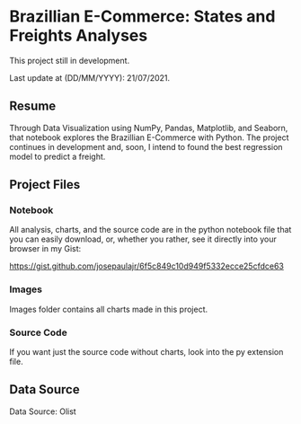 # Brazillian E-Commerce: States and Freights Analyses

This project still in development. 

Last update at (DD/MM/YYYY): 21/07/2021.

## Resume

Through Data Visualization using NumPy, Pandas, Matplotlib, and Seaborn, that notebook explores the Brazillian E-Commerce with Python. The project continues in development and, soon, I intend to found the best regression model to predict a freight.

## Project Files

### Notebook
All analysis, charts, and the source code are in the python notebook file that you can easily download, or, whether you rather, see it directly into your browser in my Gist:  

https://gist.github.com/josepaulajr/6f5c849c10d949f5332ecce25cfdce63

### Images
Images folder contains all charts made in this project.

### Source Code
If you want just the source code without charts, look into the py extension file.

## Data Source
Data Source: Olist